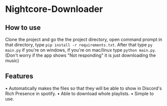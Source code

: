 # Nightcore-Downloader

## How to use
Clone the project and go the the project directory, open command prompt in that directory, type `pip install -r requirements.txt`. After that type `py main.py` if you're on windows, if you're on mac/linux type `python main.py`. (Don't worry if the app shows "Not responding" it is just downloading the music)

## Features
• Automatically makes the files so that they will be able to show in Discord's Rich Presence in spotify.
• Able to download whole playlists.
• Simple to use.